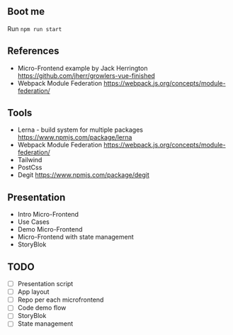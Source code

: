 ## Boot me
Run `npm run start`

## References
- Micro-Frontend example by Jack Herrington https://github.com/jherr/growlers-vue-finished
- Webpack Module Federation https://webpack.js.org/concepts/module-federation/

## Tools
- Lerna - build system for multiple packages https://www.npmjs.com/package/lerna
- Webpack Module Federation https://webpack.js.org/concepts/module-federation/
- Tailwind
- PostCss
- Degit https://www.npmjs.com/package/degit

## Presentation
- Intro Micro-Frontend
- Use Cases 
- Demo Micro-Frontend
- Micro-Frontend with state management
- StoryBlok

## TODO
- [ ] Presentation script
- [ ] App layout
- [ ] Repo per each microfrontend
- [ ] Code demo flow
- [ ] StoryBlok
- [ ] State management
